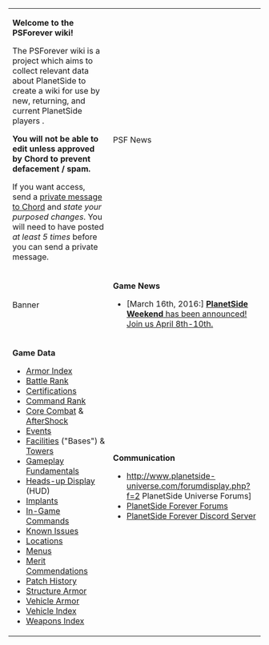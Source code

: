 <table>
<tbody>
<tr class="odd">
<td><p><strong>Welcome to the PSForever wiki!</strong></p>
<p>The PSForever wiki is a project which aims to collect relevant data about PlanetSide to create a wiki for use by new, returning, and current PlanetSide players .</p>
<p><strong>You will not be able to edit unless approved by Chord to prevent defacement / spam.</strong></p>
<p>If you want access, send a <a href="http://psforever.net/forum/ucp.php?i=ucp_pm&amp;mode=compose">private message to Chord</a> and <em>state your purposed changes</em>. You will need to have posted <em>at least 5 times</em> before you can send a private message.</p></td>
<td><p>PSF News</p></td>
</tr>
<tr class="even">
<td><p>Banner</p></td>
<td><p><strong>Game News</strong></p>
<ul>
<li>[March 16th, 2016:] <a href="http://psforever.net/forum/viewtopic.php?f=7&amp;t=159"><strong>PlanetSide Weekend</strong> has been announced! Join us April 8th-10th.</a></li>
</ul></td>
</tr>
<tr class="odd">
<td><p><strong>Game Data</strong></p>
<ul>
<li><a href="Armor_Index.md" title="wikilink">Armor Index</a></li>
<li><a href="Battle_Rank.md" title="wikilink">Battle Rank</a></li>
<li><a href="Certifications.md" title="wikilink">Certifications</a></li>
<li><a href="Command_Rank.md" title="wikilink">Command Rank</a></li>
<li><a href="Core_Combat.md" title="wikilink">Core Combat</a> &amp; <a href="AfterShock.md" title="wikilink">AfterShock</a></li>
<li><a href="Events.md" title="wikilink">Events</a></li>
<li><a href="Facilities.md" title="wikilink">Facilities</a> ("Bases") &amp; <a href="Towers.md" title="wikilink">Towers</a></li>
<li><a href="Gameplay_Fundamentals.md" title="wikilink">Gameplay Fundamentals</a></li>
<li><a href="Heads-up_Display.md" title="wikilink">Heads-up Display</a> (HUD)</li>
<li><a href="Implants.md" title="wikilink">Implants</a></li>
<li><a href="In-Game_Commands.md" title="wikilink">In-Game Commands</a></li>
<li><a href="Known_Issues.md" title="wikilink">Known Issues</a></li>
<li><a href="Locations.md" title="wikilink">Locations</a></li>
<li><a href="Menu.md" title="wikilink">Menus</a></li>
<li><a href="Merit_Commendations.md" title="wikilink">Merit Commendations</a></li>
<li><a href="Patches.md" title="wikilink">Patch History</a></li>
<li><a href="Structure_Armor.md" title="wikilink">Structure Armor</a></li>
<li><a href="Vehicle_Armor.md" title="wikilink">Vehicle Armor</a></li>
<li><a href="Vehicle_Index.md" title="wikilink">Vehicle Index</a></li>
<li><a href="Weapons_Index.md" title="wikilink">Weapons Index</a></li>
</ul></td>
<td><p><strong>Communication</strong></p>
<ul>
<li><a href="http://www.planetside-universe.com/forumdisplay.php?f=2">http://www.planetside-universe.com/forumdisplay.php?f=2</a> PlanetSide Universe Forums]</li>
<li><a href="http://psforever.net/forum/">PlanetSide Forever Forums</a></li>
<li><a href="https://discord.gg/0nRe5TNbTYoUruA4">PlanetSide Forever Discord Server</a></li>
</ul></td>
</tr>
</tbody>
</table>
